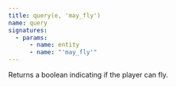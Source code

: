 ```yaml
---
title: query(e, 'may_fly')
name: query
signatures:
  - params:
      - name: entity
      - name: "'may_fly'"
---
```


Returns a boolean indicating if the player can fly.
